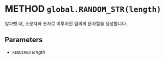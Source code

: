 # METHOD `global.RANDOM_STR(length)`
알파벳 대, 소문자와 숫자로 이루어진 임의의 문자열을 생성합니다.

## Parameters
* `REQUIRED` *length*
